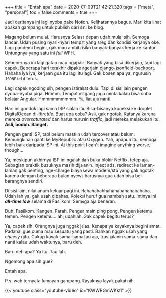 +++
title = "Entah apa"
date = 2020-07-09T21:42:21.320
tags = ["meta", "personal"]
toc = false
comments = true
+++

Jadi ceritanya ini lagi nyoba pake Notion. Kelihatannya bagus. Mari kita lihat
apakah gampang untuk publish dari sini ke blog.

<!--more-->

Magang belum mulai. Harusnya Selasa depan udah mulai sih. Semoga lancar. Udah
pusing nyari-nyari tempat yang sreg dan kondisi kerjanya oke. Lagi pandemi
begini, gak mau ambil risiko banyak-banyak kerja ke kantor. Untungnya yang satu
ini *full* WFH.

Sebenernya ini lagi gatau mau ngapain. Banyak yang bisa dikerjain, tapi lagi
capek. Beberapa hari terakhir dipake ngerjain
[django-jsonfield-backport](https://github.com/laymonage/django-jsonfield-backport).
Hahaha iya iya, kerjaan gua itu lagi itu lagi. Gak bosen apa ya, ngurusin
`JSONField` terus.

Lagi capek ngoding sih, pengen istirahat dulu. Tapi di sisi lain pengen
nyoba-nyoba juga. Hmmm. Tempat magang juga minta kalau bisa coba belajar
Angular. Hmmmmmmmmm. Ya, liat aja nanti.

Hari ini gondok lagi sama ISP sialan itu. Bisa-bisanya koneksi ke droplet
DigitalOcean di-*throttle*. Buat apa coba? Asli, gak ngotak. Katanya karena
mereka *oversaturated* dan harus nurunin *traffic*, jadi mereka melakukan itu.
**Asli, bodoh. Banget.**

Pengen ganti ISP, tapi belum mastiin udah tercover atau belum. Kemungkinan ganti
ke MyRepublic atau Oxygen. Yah, apapun itu, semoga lebih baik daripada ISP ini.
At this point I can't imagine anything worse, though...

Ya, meskipun akhirnya ISP ini ngalah dan buka blokir Netflix, tetep aja.
Sebagian praktik busuknya masih dijalanin. Inject ads, redirect ke laman-laman
gak penting, nge-charge biaya sewa modem/stb yang gak ngotak karena dengan
beberapa bulan nyewa harusnya gua udah bisa beli barangnya sendiri.

Di sisi lain, nilai anum keluar pagi ini. Hahahahahhahahahahahahahaha. Udah lah
ya, gak usah dibahas. Koleksi huruf gua nambah satu. Intinya ini ***all-time
low*** selama di Fasilkom. Semoga aja beneran.

Duh, Fasilkom. Kangen. Parah. Pengen main ping pong. Pengen ketemu temen. Pengen
ketemu... ah, udahlah. Gak capek begitu terus?

Ya, capek sih. Orangnya juga nggak jelas. Kenapa ya kayaknya begini amat.
Padahal gue cuma mau sesuatu yang pasti. Bahkan nggak usah yang *cheesy* gitu.
Cukup kayak sama-sama tau aja, trus jalanin sama-sama dan nanti kalau udah
waktunya, baru deh.

Baru deh apa? Ya itu. Tau lah.

Ngomong apa sih gue?

Entah apa.

P.s. wah ternyata lumayan gampang. Kayaknya layak pakai nih.

{{< youtube class="youtube-video" id="KWWRGmWKkfI" >}}

